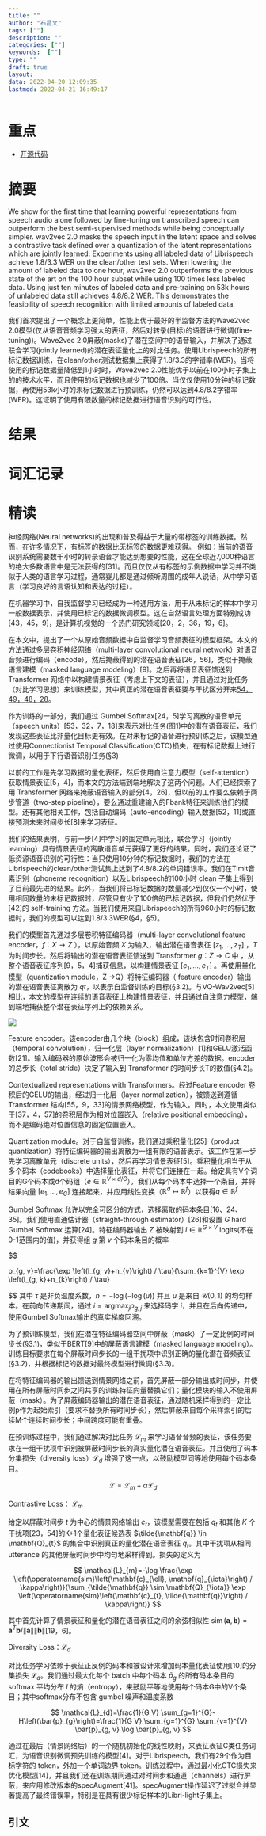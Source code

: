 ```yaml
---
title: ""
author: "石昌文"
tags: [""]
description: ""
categories: [""]
keywords:  [""]
type: ""
draft: true
layout: 
data: 2022-04-20 12:09:35
lastmod: 2022-04-21 16:49:17
---
```


# 重点

- [开源代码](https://github.com/pytorch/fairseq/blob/main/fairseq/models/wav2vec/wav2vec2.py)

# 摘要

We show for the first time that learning powerful representations from speech audio alone followed by fine-tuning on transcribed speech can outperform the best semi-supervised methods while being conceptually simpler. wav2vec 2.0 masks the speech input in the latent space and solves a contrastive task defined over a quantization of the latent representations which are jointly learned. Experiments using all labeled data of Librispeech achieve 1.8/3.3 WER on the clean/other test sets. When lowering the amount of labeled data to one hour, wav2vec 2.0 outperforms the previous state of the art on the 100 hour subset while using 100 times less labeled data. Using just ten minutes of labeled data and pre-training on 53k hours of unlabeled data still achieves 4.8/8.2 WER. This demonstrates the feasibility of speech recognition with limited amounts of labeled data.

我们首次提出了一个概念上更简单，性能上优于最好的半监督方法的Wave2vec 2.0模型(仅从语音音频学习强大的表征，然后对转录(目标)的语音进行微调(fine-tuning))。Wave2vec 2.0屏蔽(masks)了潜在空间中的语音输入，并解决了通过联合学习(jointly learned)的潜在表征量化上的对比任务。使用Librispeech的所有标记数据训练，在clean/other测试数据集上获得了1.8/3.3的字错率(WER)。当将使用的标记数据量降低到1小时时，Wave2vec 2.0性能优于以前在100小时子集上的的技术水平，而且使用的标记数据也减少了100倍。当仅仅使用10分钟的标记数据，再使用53k小时的未标记数据进行预训练，仍然可以达到4.8/8.2字错率(WER)。这证明了使用有限数量的标记数据进行语音识别的可行性。

# 结果

# 词汇记录

# 精读

神经网络(Neural networks)的出现和普及得益于大量的带标签的训练数据。然而，在许多情况下，有标签的数据比无标签的数据更难获得。 例如：当前的语音识别系统需要数千小时的转录语音才能达到想要的性能，这在全球近7,000种语言的绝大多数语言中是无法获得的[31]。而且仅仅从有标签的示例数据中学习并不类似于人类的语言学习过程，通常婴儿都是通过倾听周围的成年人说话，从中学习语言（学习良好的言语认知和表达的过程）。

在机器学习中，自我监督学习已经成为一种通用方法，用于从未标记的样本中学习一般数据表示，并使用已标记的数据微调模型。这在自然语言处理方面特别成功[43，45，9]，是计算机视觉的一个热门研究领域[20，2，36，19，6]。

在本文中，提出了一个从原始音频数据中自监督学习音频表征的模型框架。本文的方法通过多层卷积神经网络（multi-layer convolutional neural network）对语音音频进行编码（encode），然后掩蔽得到的潜在语音表征[26，56]，类似于掩蔽语言建模（masked language modeling）[9]。之后再将语音表征馈送到 Transformer 网络中以构建情景表征（考虑上下文的表征），并且通过对比任务（对比学习思想）来训练模型，其中真正的潜在语音表征要与干扰区分开来[54，49，48，28](§2)。

作为训练的一部分，我们通过 Gumbel Softmax[24，5]学习离散的语音单元（speech units）[53，32，7，18]来表示对比任务(图1)中的潜在语音表征，我们发现这些表征比非量化目标更有效。在对未标记的语音进行预训练之后，该模型通过使用Connectionist Temporal Classification(CTC)损失，在有标记数据上进行微调，以用于下行语音识别任务(§3)

以前的工作是先学习数据的量化表征，然后使用自注意力模型（self-attention）获取情景表征[5，4]，而本文的方法端到端地解决了这两个问题。人们已经探索了用 Transformer 网络来掩蔽语音输入的部分[4，26]，但以前的工作要么依赖于两步管道（two-step pipeline），要么通过重建输入的Fbank特征来训练他们的模型。还有其他相关工作，包括自动编码（auto-encoding）输入数据[52，11]或直接预测未来时间步长[8]来学习表征。

我们的结果表明，与前一步[4]中学习的固定单元相比，联合学习（jointly learning）具有情景表征的离散语音单元获得了更好的结果。同时，我们还论证了低资源语音识别的可行性：当只使用10分钟的标记数据时，我们的方法在Librispeech的clean/other测试集上达到了4.8/8.2的单词错误率。我们在Timit音素识别（phoneme recognition）以及Librispeech的100小时 clean 子集上得到了目前最先进的结果。此外，当我们将已标记数据的数量减少到仅仅一个小时，使用相同数量的未标记数据时，尽管只有少了100倍的已标记数据，但我们仍然优于[42]的 self-training 方法。当我们使用来自Librispeech的所有960小时的标记数据时，我们的模型可以达到1.8/3.3WER(§4，§5)。

我们的模型首先通过多层卷积特征编码器（multi-layer convolutional feature encoder，$f：X→Z$ ），以原始音频 $X$ 为输入，输出潜在语音表征 $[z_{1}, \ldots, z_{T}]$ ，$T$ 为时间步长。然后将输出的潜在语音表征馈送到 Transformer $g：Z →C$ 中 ，从整个语音表征序列[9，5，4]捕获信息，以构建情景表征  $[c_{1}, \ldots, c_{T}]$ 。再使用量化模型（quantization module，Z →Q）将特征编码器（ feature encoder）输出的潜在语音表征离散为 $qt$，以表示自监督训练的目标(§3.2)。与VQ-Wav2vec[5]相比，本文的模型在连续的语音表征上构建情景表征，并且通过自注意力模型，端到端地捕获整个潜在表征序列上的依赖关系。

![]({18}_Wav2vec%202.0_%20A%20Framework%20for%20Self-Supervised%20Learning%20of%20Speech%20Representations@baevskiWav2vecFrameworkSelfSupervised2020.assets/image-20220421145614.png)

Feature encoder。该encoder由几个块（block）组成，该块包含时间卷积层（temporal convolution），归一化层（layer normalization）[1]和GELU激活函数[21]。输入编码器的原始波形会被归一化为零均值和单位方差的数据。encoder的总步长（total stride）决定了输入到 Transformer 的时间步长T的数值(§4.2)。

Contextualized representations with Transformers。经过Feature encoder 卷积后的GELU的输出，经过归一化层（layer normalization），被馈送到遵循 Transformer 结构[55，9，33]的情景网络模型，作为输入。同时，本文使用类似于[37，4，57]的卷积层作为相对位置嵌入（relative positional embedding），而不是编码绝对位置信息的固定位置嵌入。

Quantization module。对于自监督训练，我们通过乘积量化[25]（product quantization）将特征编码器的输出离散为一组有限的语音表示。该工作在第一步先学习离散单元（discrete units），然后再学习情景表征[5]。乘积量化相当于从多个码本（codebooks）中选择量化表征，并将它们连接在一起。给定具有V个词目的G个码本或d个码组（$e \in \mathbb{R}^{V \times d / G}$），我们从每个码本中选择一个条目，并将结果向量 $[e_{1}, \ldots, e_{G}]$ 连接起来，并应用线性变换（$\mathbb{R}^{d} \mapsto \mathbb{R}^{f}$）以获得$q \in \mathbb{R}^{f}$

Gumbel Softmax 允许以完全可区分的方式，选择离散的码本条目[16、24、35]。我们使用直通估计器（straight-through estimator）[26]和设置 $G$ hard Gumbel Softmax 运算[24]。特征编码器输出 $Z$ 被映射到 $l \in \mathbb{R}^{G \times V}$ logits(不在0-1范围内的值)，并获得组 $g$ 第 $v$ 个码本条目的概率

$$

p_{g, v}=\frac{\exp \left(l_{g, v}+n_{v}\right) / \tau}{\sum_{k=1}^{V} \exp \left(l_{g, k}+n_{k}\right) / \tau}

$$
其中 $τ$ 是非负温度系数，$n=-\log (-\log (u))$ 并且 $u$ 是来自 $\mathcal{U}(0,1)$ 的均匀样本。在前向传递期间，通过 $i=\operatorname{argmax}_{j} p_{g, j}$ 来选择码字 $i$，并且在后向传递中，使用Gumbel Softmax输出的真实梯度回溯。

为了预训练模型，我们在潜在特征编码器空间中屏蔽（mask）了一定比例的时间步长(§3.1)，类似于BERT[9]中的屏蔽语言建模（masked language modeling）。训练目标要求在每个屏蔽时间步长的一组干扰项中识别正确的量化潜在音频表征(§3.2)，并根据标记的数据对最终模型进行微调(§3.3)。

在将特征编码器的输出馈送到情景网络之前，首先屏蔽一部分输出或时间步，并使用在所有屏蔽时间步之间共享的训练特征向量替换它们；量化模块的输入不使用屏蔽（mask）。为了屏蔽编码器输出的潜在语音表征，通过随机采样得到的一定比例p作为起始索引（要求不替换所有时间步长），然后屏蔽来自每个采样索引的后续M个连续时间步长；中间跨度可能有重叠。


在预训练过程中，我们通过解决对比任务 $\mathcal{L}_{m}$ 来学习语音音频的表征，该任务要求在一组干扰项中识别被屏蔽时间步长的真实量化潜在语音表征。并且使用了码本分集损失（diversity loss）$\mathcal{L}_{d}$ 增强了这一点，以鼓励模型同等地使用每个码本条目。

$$
\mathcal{L}=\mathcal{L}_{m}+\alpha \mathcal{L}_{d}
$$

Contrastive Loss： $\mathcal{L}_{m}$ 

给定以屏蔽时间步 $t$ 为中心的情景网络输出 $c_{t}$，该模型需要在包括 $q_{t}$ 和其他 $K$ 个干扰项[23，54]的K+1个量化表征候选表 $\tilde{\mathbf{q}} \in \mathbf{Q}_{t}$ 的集合中识别真正的量化潜在语音表征 $q_{t}$。其中干扰项从相同 utterance 的其他屏蔽时间步中均匀地采样得到。损失的定义为

$$
\mathcal{L}_{m}=-\log \frac{\exp \left(\operatorname{sim}\left(\mathbf{c}_{\ell}, \mathbf{q}_{\iota}\right) / \kappa\right)}{\sum_{\tilde{\mathbf{q}} \sim \mathbf{Q}_{\iota}} \exp \left(\operatorname{sim}\left(\mathbf{c}_{t}, \tilde{\mathbf{q}}\right) / \kappa\right)}
$$

其中首先计算了情景表征和量化的潜在语音表征之间的余弦相似性 $\operatorname{sim}(\mathbf{a}, \mathbf{b})=\mathbf{a}^{T} \mathbf{b} /\|\mathbf{a}\|\|\mathbf{b}\|$[19，6]。

Diversity Loss：$\mathcal{L}_{d}$

对比任务学习依赖于表征正反例的码本和被设计来增加码本量化表征使用[10]的分集损失 $\mathcal{L}_{d}$。我们通过最大化每个 batch 中每个码本 $\bar{p}_{g}$ 的所有码本条目的 softmax 平均分布 $l$ 的熵（entropy），来鼓励平等地使用每个码本G中的V个条目；其中softmax分布不包含 gumbel 噪声和温度系数

$$
\mathcal{L}_{d}=\frac{1}{G V} \sum_{g=1}^{G}-H\left(\bar{p}_{g}\right)=\frac{1}{G V} \sum_{g=1}^{G} \sum_{v=1}^{V} \bar{p}_{g, v} \log \bar{p}_{g, v}
$$

通过在最后（情景网络后）的一个随机初始化的线性映射，来表征表征C类任务词汇，为语音识别微调预先训练的模型[4]。对于Librispeech，我们有29个作为目标字符的 token，外加一个单词边界 token。训练过程中，通过最小化CTC损失来优化模型[14]，并且我们还在训练期间通过对时间步和通道（channels）进行屏蔽，来应用修改版本的specAugment[41]。specAugment操作延迟了过拟合并显著提高了最终错误率，特别是在具有很少标记样本的Libri-light子集上。

## 引文
